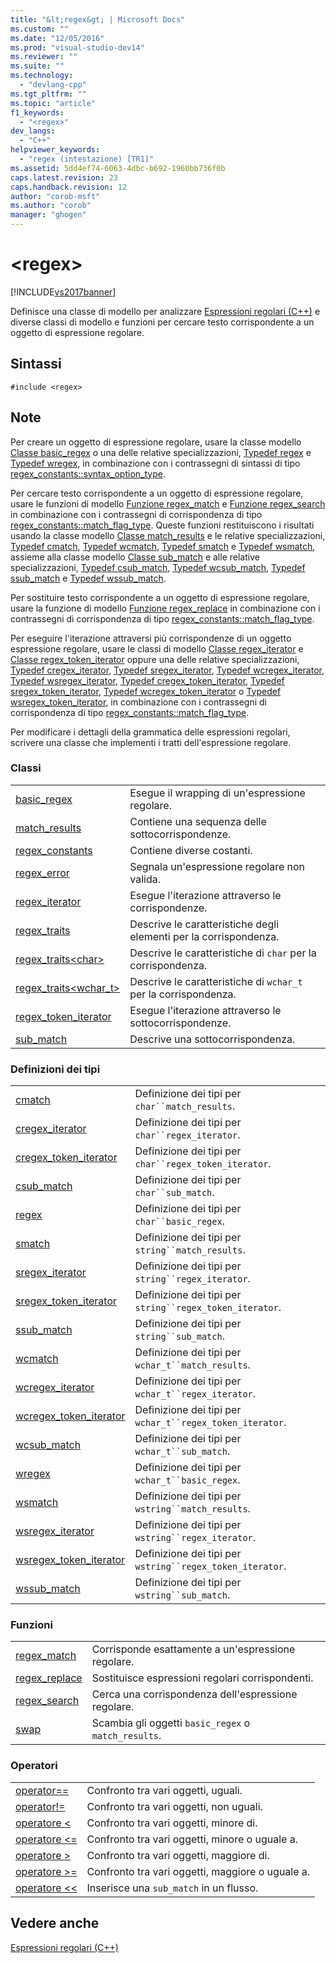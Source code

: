 ```yaml
---
title: "&lt;regex&gt; | Microsoft Docs"
ms.custom: ""
ms.date: "12/05/2016"
ms.prod: "visual-studio-dev14"
ms.reviewer: ""
ms.suite: ""
ms.technology: 
  - "devlang-cpp"
ms.tgt_pltfrm: ""
ms.topic: "article"
f1_keywords: 
  - "<regex>"
dev_langs: 
  - "C++"
helpviewer_keywords: 
  - "regex (intestazione) [TR1]"
ms.assetid: 5dd4ef74-6063-4dbc-b692-1960bb736f0b
caps.latest.revision: 23
caps.handback.revision: 12
author: "corob-msft"
ms.author: "corob"
manager: "ghogen"
---
```

# &lt;regex&gt;
[!INCLUDE[vs2017banner](../assembler/inline/includes/vs2017banner.md)]

Definisce una classe di modello per analizzare [Espressioni regolari \(C\+\+\)](../standard-library/regular-expressions-cpp.md) e diverse classi di modello e funzioni per cercare testo corrispondente a un oggetto di espressione regolare.  
  
## Sintassi  
  
```  
#include <regex>  
```  
  
## Note  
 Per creare un oggetto di espressione regolare, usare la classe modello [Classe basic\_regex](../standard-library/basic-regex-class.md) o una delle relative specializzazioni, [Typedef regex](../Topic/regex%20Typedef.md) e [Typedef wregex](../Topic/wregex%20Typedef.md), in combinazione con i contrassegni di sintassi di tipo [regex\_constants::syntax\_option\_type](../Topic/regex_constants::syntax_option_type.md).  
  
 Per cercare testo corrispondente a un oggetto di espressione regolare, usare le funzioni di modello [Funzione regex\_match](../Topic/regex_match%20Function.md) e [Funzione regex\_search](../Topic/regex_search%20Function.md) in combinazione con i contrassegni di corrispondenza di tipo [regex\_constants::match\_flag\_type](../Topic/regex_constants::match_flag_type.md).  Queste funzioni restituiscono i risultati usando la classe modello [Classe match\_results](../standard-library/match-results-class.md) e le relative specializzazioni, [Typedef cmatch](../Topic/cmatch%20Typedef.md), [Typedef wcmatch](../Topic/wcmatch%20Typedef.md), [Typedef smatch](../Topic/smatch%20Typedef.md) e [Typedef wsmatch](../Topic/wsmatch%20Typedef.md), assieme alla classe modello [Classe sub\_match](../standard-library/sub-match-class.md) e alle relative specializzazioni, [Typedef csub\_match](../Topic/csub_match%20Typedef.md), [Typedef wcsub\_match](../Topic/wcsub_match%20Typedef.md), [Typedef ssub\_match](../Topic/ssub_match%20Typedef.md) e [Typedef wssub\_match](../Topic/wssub_match%20Typedef.md).  
  
 Per sostituire testo corrispondente a un oggetto di espressione regolare, usare la funzione di modello [Funzione regex\_replace](../Topic/regex_replace%20Function.md) in combinazione con i contrassegni di corrispondenza di tipo [regex\_constants::match\_flag\_type](../Topic/regex_constants::match_flag_type.md).  
  
 Per eseguire l'iterazione attraversi più corrispondenze di un oggetto espressione regolare, usare le classi di modello [Classe regex\_iterator](../standard-library/regex-iterator-class.md) e [Classe regex\_token\_iterator](../standard-library/regex-token-iterator-class.md) oppure una delle relative specializzazioni, [Typedef cregex\_iterator](../Topic/cregex_iterator%20Typedef.md), [Typedef sregex\_iterator](../Topic/sregex_iterator%20Typedef.md), [Typedef wcregex\_iterator](../Topic/wcregex_iterator%20Typedef.md), [Typedef wsregex\_iterator](../Topic/wsregex_iterator%20Typedef.md), [Typedef cregex\_token\_iterator](../Topic/cregex_token_iterator%20Typedef.md), [Typedef sregex\_token\_iterator](../Topic/sregex_token_iterator%20Typedef.md), [Typedef wcregex\_token\_iterator](../Topic/wcregex_token_iterator%20Typedef.md) o [Typedef wsregex\_token\_iterator](../Topic/wsregex_token_iterator%20Typedef.md), in combinazione con i contrassegni di corrispondenza di tipo [regex\_constants::match\_flag\_type](../Topic/regex_constants::match_flag_type.md).  
  
 Per modificare i dettagli della grammatica delle espressioni regolari, scrivere una classe che implementi i tratti dell'espressione regolare.  
  
### Classi  
  
|||  
|-|-|  
|[basic\_regex](../standard-library/basic-regex-class.md)|Esegue il wrapping di un'espressione regolare.|  
|[match\_results](../standard-library/match-results-class.md)|Contiene una sequenza delle sottocorrispondenze.|  
|[regex\_constants](../standard-library/regex-constants-class.md)|Contiene diverse costanti.|  
|[regex\_error](../standard-library/regex-error-class.md)|Segnala un'espressione regolare non valida.|  
|[regex\_iterator](../standard-library/regex-iterator-class.md)|Esegue l'iterazione attraverso le corrispondenze.|  
|[regex\_traits](../standard-library/regex-traits-class.md)|Descrive le caratteristiche degli elementi per la corrispondenza.|  
|[regex\_traits\<char\>](../standard-library/regex-traits-char-class.md)|Descrive le caratteristiche di `char` per la corrispondenza.|  
|[regex\_traits\<wchar\_t\>](../standard-library/regex-traits-wchar-t-class.md)|Descrive le caratteristiche di `wchar_t` per la corrispondenza.|  
|[regex\_token\_iterator](../standard-library/regex-token-iterator-class.md)|Esegue l'iterazione attraverso le sottocorrispondenze.|  
|[sub\_match](../standard-library/sub-match-class.md)|Descrive una sottocorrispondenza.|  
  
### Definizioni dei tipi  
  
|||  
|-|-|  
|[cmatch](../Topic/cmatch%20Typedef.md)|Definizione dei tipi per `char``match_results`.|  
|[cregex\_iterator](../Topic/cregex_iterator%20Typedef.md)|Definizione dei tipi per `char``regex_iterator`.|  
|[cregex\_token\_iterator](../Topic/cregex_token_iterator%20Typedef.md)|Definizione dei tipi per `char``regex_token_iterator`.|  
|[csub\_match](../Topic/csub_match%20Typedef.md)|Definizione dei tipi per `char``sub_match`.|  
|[regex](../Topic/regex%20Typedef.md)|Definizione dei tipi per `char``basic_regex`.|  
|[smatch](../Topic/smatch%20Typedef.md)|Definizione dei tipi per `string``match_results`.|  
|[sregex\_iterator](../Topic/sregex_iterator%20Typedef.md)|Definizione dei tipi per `string``regex_iterator`.|  
|[sregex\_token\_iterator](../Topic/sregex_token_iterator%20Typedef.md)|Definizione dei tipi per `string``regex_token_iterator`.|  
|[ssub\_match](../Topic/ssub_match%20Typedef.md)|Definizione dei tipi per `string``sub_match`.|  
|[wcmatch](../Topic/wcmatch%20Typedef.md)|Definizione dei tipi per `wchar_t``match_results`.|  
|[wcregex\_iterator](../Topic/wcregex_iterator%20Typedef.md)|Definizione dei tipi per `wchar_t``regex_iterator`.|  
|[wcregex\_token\_iterator](../Topic/wcregex_token_iterator%20Typedef.md)|Definizione dei tipi per `wchar_t``regex_token_iterator`.|  
|[wcsub\_match](../Topic/wcsub_match%20Typedef.md)|Definizione dei tipi per `wchar_t``sub_match`.|  
|[wregex](../Topic/wregex%20Typedef.md)|Definizione dei tipi per `wchar_t``basic_regex`.|  
|[wsmatch](../Topic/wsmatch%20Typedef.md)|Definizione dei tipi per `wstring``match_results`.|  
|[wsregex\_iterator](../Topic/wsregex_iterator%20Typedef.md)|Definizione dei tipi per `wstring``regex_iterator`.|  
|[wsregex\_token\_iterator](../Topic/wsregex_token_iterator%20Typedef.md)|Definizione dei tipi per `wstring``regex_token_iterator`.|  
|[wssub\_match](../Topic/wssub_match%20Typedef.md)|Definizione dei tipi per `wstring``sub_match`.|  
  
### Funzioni  
  
|||  
|-|-|  
|[regex\_match](../Topic/regex_match%20Function.md)|Corrisponde esattamente a un'espressione regolare.|  
|[regex\_replace](../Topic/regex_replace%20Function.md)|Sostituisce espressioni regolari corrispondenti.|  
|[regex\_search](../Topic/regex_search%20Function.md)|Cerca una corrispondenza dell'espressione regolare.|  
|[swap](../Topic/swap%20Function%20%3Cregex%3E.md)|Scambia gli oggetti `basic_regex` o `match_results`.|  
  
### Operatori  
  
|||  
|-|-|  
|[operator\=\=](../Topic/operator==%20%3Cregex%3E.md)|Confronto tra vari oggetti, uguali.|  
|[operator\!\=](../Topic/operator!=%20%3Cregex%3E.md)|Confronto tra vari oggetti, non uguali.|  
|[operatore \<](../Topic/operator%3C%20%3Cregex%3E.md)|Confronto tra vari oggetti, minore di.|  
|[operatore \<\=](../Topic/operator%3C=%20%3Cregex%3E.md)|Confronto tra vari oggetti, minore o uguale a.|  
|[operatore \>](../Topic/operator%3E%20%3Cregex%3E.md)|Confronto tra vari oggetti, maggiore di.|  
|[operatore \>\=](../Topic/operator%3E=%20%3Cregex%3E.md)|Confronto tra vari oggetti, maggiore o uguale a.|  
|[operatore \<\<](../Topic/operator%3C%3C%20%3Cregex%3E.md)|Inserisce una `sub_match` in un flusso.|  
  
## Vedere anche  
 [Espressioni regolari \(C\+\+\)](../standard-library/regular-expressions-cpp.md)